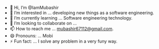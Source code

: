 - 👋 Hi, I’m @IamMubashir
- 👀 I’m interested in ... developing new things as a software engineering.
- 🌱 I’m currently learning ... Software engineering technology.
- 💞️ I’m looking to collaborate on ... 
- 📫 How to reach me ... mubashir67112@gmail.com.
- 😄 Pronouns: ... Mobi
- ⚡ Fun fact: ... I solve any problem in a very funy way.

<!---
IamMubashir/IamMubashir is a ✨ special ✨ repository because its `README.md` (this file) appears on your GitHub profile.
You can click the Preview link to take a look at your changes.
--->
